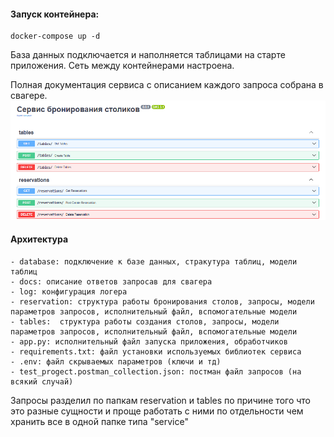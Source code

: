 <h4>Запуск контейнера:</h4>

    docker-compose up -d

База данных подключается и наполняется таблицами на старте приложения.
Сеть между контейнерами настроена.

Полная документация сервиса с описанием каждого запроса собрана в свагере.
![img.png](img.png)


<h4>Архитектура</h4>

    - database: подключение к базе данных, стракутура таблиц, модели таблиц
    - docs: описание ответов запросав для свагера
    - log: конфигурация логера
    - reservation: структура работы бронирования столов, запросы, модели параметров запросов, исполнительный файл, вспомогательные модели
    - tables:  структура работы создания столов, запросы, модели параметров запросов, исполнительный файл, вспомогательные модели
    - app.py: исполнительный файл запуска приложения, обработчиков
    - requirements.txt: файл установки используемых библиотек сервиса
    - .env: файл скрываемых параметров (ключи и тд)
    - test_progect.postman_collection.json: постман файл запросов (на всякий случай)

Запросы разделил по папкам reservation и tables по причине того что это разные сущности и проще работать с ними по отдельности чем хранить все в одной папке типа "service"
